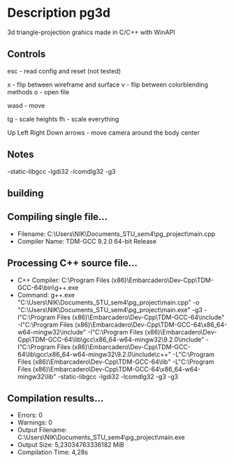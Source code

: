 # Description pg3d
 3d triangle-projection grahics made in C/C++ with WinAPI
 
## Controls

esc - read config and reset (not tested)

x - flip between wireframe and surface
v - flip between colorblending methods
o - open file

wasd - move

tg - scale heights
fh - scale everything

Up Left Right Down arrows - move camera around the body center


## Notes
-static-libgcc -lgdi32 -lcomdlg32 -g3

## building

Compiling single file...
--------
- Filename: C:\Users\NIK\Documents\_STU\_sem4\pg_project\main.cpp
- Compiler Name: TDM-GCC 9.2.0 64-bit Release

Processing C++ source file...
--------
- C++ Compiler: C:\Program Files (x86)\Embarcadero\Dev-Cpp\TDM-GCC-64\bin\g++.exe
- Command: g++.exe "C:\Users\NIK\Documents\_STU\_sem4\pg_project\main.cpp" -o "C:\Users\NIK\Documents\_STU\_sem4\pg_project\main.exe" -g3 -I"C:\Program Files (x86)\Embarcadero\Dev-Cpp\TDM-GCC-64\include" -I"C:\Program Files (x86)\Embarcadero\Dev-Cpp\TDM-GCC-64\x86_64-w64-mingw32\include" -I"C:\Program Files (x86)\Embarcadero\Dev-Cpp\TDM-GCC-64\lib\gcc\x86_64-w64-mingw32\9.2.0\include" -I"C:\Program Files (x86)\Embarcadero\Dev-Cpp\TDM-GCC-64\lib\gcc\x86_64-w64-mingw32\9.2.0\include\c++" -L"C:\Program Files (x86)\Embarcadero\Dev-Cpp\TDM-GCC-64\lib" -L"C:\Program Files (x86)\Embarcadero\Dev-Cpp\TDM-GCC-64\x86_64-w64-mingw32\lib" -static-libgcc -lgdi32 -lcomdlg32 -g3 -g3

Compilation results...
--------
- Errors: 0
- Warnings: 0
- Output Filename: C:\Users\NIK\Documents\_STU\_sem4\pg_project\main.exe
- Output Size: 5,23034763336182 MiB
- Compilation Time: 4,28s
